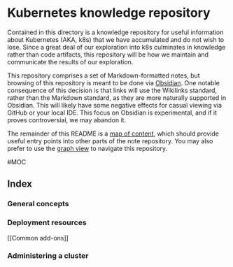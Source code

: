 # Kubernetes knowledge repository

Contained in this directory is a knowledge repository for useful information about Kubernetes (AKA, k8s) that we have accumulated and do not wish to lose.  Since a great deal of our exploration into k8s culminates in knowledge rather than code artifacts, this repository will be how we maintain and communicate the results of our exploration.

This repository comprises a set of Markdown-formatted notes, but browsing of this repository is meant to be done via [Obsidian](<8-Documentation conventions/Obsidian.md>).  One notable consequence of this decision is that links will use the Wikilinks standard, rather than the Markdown standard, as they are more naturally supported in Obsidian.  This will likely have some negative effects for casual viewing via GitHub or your local IDE.  This focus on Obsidian is experimental, and if it proves controversial, we may abandon it.

The remainder of this README is a [map of content](<8-Documentation conventions/Maps of Content.md>), which should provide useful entry points into other parts of the note repository.  You may also prefer to use the [graph view](<8-Documentation conventions/Obsidian.md#Graph view>) to navigate this repository.

#MOC 

## Index
### General concepts

### Deployment resources
[[Common add-ons]]

### Administering a cluster

